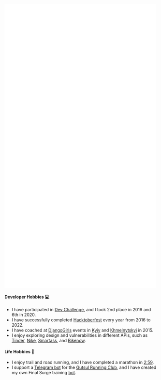 <a href="CONTRIBUTIONS.md">
  <img align="center" src="github-metrics.svg" alt="Metrics" width="500">
</a>

#### Developer Hobbies :computer:

- I have participated in [Dev Challenge](https://devchallenge.it/), and I took 2nd place in 2019 and 6th in 2020.
- I have successfully completed [Hacktoberfest](https://hacktoberfest.com) every year from 2016 to 2022.
- I have coached at [DjangoGirls](https://djangogirls.org) events in [Kyiv](https://www.facebook.com/djangogirlskyiv/photos/a.1597027043880257/1597028007213494) and [Khmelnytskyi](https://www.facebook.com/uapycon/photos/a.903859323029360/903862623029030) in 2015.
- I enjoy exploring design and vulnerabilities in different APIs, such as [Tinder](https://smartass.ua/), [Nike](https://www.nike.com/), [Smartass](https://smartass.ua/), and [Bikenow](https://bikenow.com.ua/).

#### Life Hobbies :runner:

- I enjoy trail and road running, and I have completed a marathon in [2:59](https://www.strava.com/activities/2749444073).
- I support a [Telegram bot](https://github.com/vm-devr/strava-telegram-bot) for the [Gutsul Running Club](https://gutsulrunning.club/), and I have created my own Final Surge training [bot](https://github.com/alexandear/final-surge-bot).
